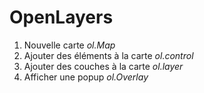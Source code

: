 # OpenLayers
1. Nouvelle carte *ol.Map* 
2. Ajouter des éléments à la carte *ol.control*
3. Ajouter des couches à la carte *ol.layer*
4. Afficher une popup *ol.Overlay*
